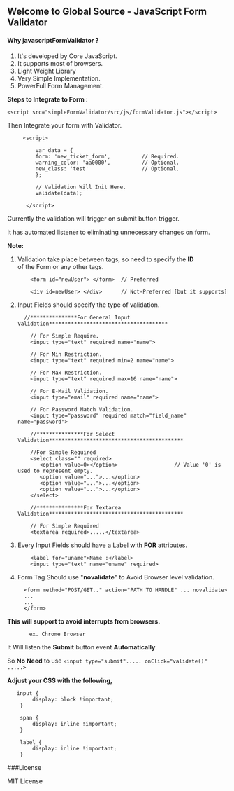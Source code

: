 ## Welcome to Global Source - JavaScript Form Validator


#### Why javascriptFormValidator ?

1. It's developed by Core JavaScript. 
2. It supports most of browsers.
3. Light Weight Library
4. Very Simple Implementation.
5. PowerFull Form Management. 

**Steps to Integrate to Form :**

``<script src="simpleFormValidator/src/js/formValidator.js"></script>``

Then Integrate your form with Validator.

         <script>
             
             var data = {
             form: 'new_ticket_form',          // Required.
             warning_color: 'aa0000',          // Optional.
             new_class: 'test'                 // Optional.
             };

             // Validation Will Init Here.
             validate(data);
             
          </script>
          
          
Currently the validation will trigger on submit button trigger.

It has automated listener to eliminating unnecessary changes on form.

**Note:**

1. Validation take place between tags, so need to specify the **ID**  
   of the Form or any other tags.
   
           <form id="newUser"> </form>  // Preferred
           
           <div id=newUser> </div>      // Not-Preferred [but it supports]
           
2. Input Fields should specify the type of validation.
 
         //***************For General Input Validation**************************************

           // For Simple Require.
           <input type="text" required name="name">
           
           // For Min Restriction.
           <input type="text" required min=2 name="name">
           
           // For Max Restriction.
           <input type="text" required max=16 name="name">
           
           // For E-Mail Validation.
           <input type="email" required name="name">           
           
           // For Password Match Validation.
           <input type="password" required match="field_name" name="password">
           
           //***************For Select Validation*******************************************
           
           //For Simple Required
           <select class="" required>
              <option value=0></option>                  // Value '0' is used to represent empty.
              <option value="...">...</option>
              <option value="...">...</option>
              <option value="...">...</option>
           </select>
           
           //***************For Textarea Validation*******************************************
           
           // For Simple Required
           <textarea required>.....</textarea>
           
           
3. Every Input Fields should have a Label with **FOR** attributes.

           <label for="uname">Name :</label>
           <input type="text" name="uname" required>
           
4. Form Tag Should use "**novalidate**" to Avoid Browser level validation.

         <form method="POST/GET.." action="PATH TO HANDLE" ... novalidate> 
         ...
         ...
         </form>
         
 **This will support to avoid interrupts from browsers.**
       
           ex. Chrome Browser      
           
It Will listen the **Submit** button event **Automatically**.

So **No Need** to use ``<input type="submit"..... onClick="validate()" .....>``

**Adjust your CSS with the following,**

       input {
            display: block !important;
        }

        span {
            display: inline !important;
        }

        label {
            display: inline !important;
        }

###License

MIT License

           
   
